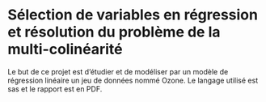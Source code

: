 # Sélection de variables en régression et résolution du problème de la multi-colinéarité

Le but de ce projet est d’étudier et de modéliser par un modèle de régression linéaire un jeu de données nommé Ozone. Le langage utilisé est sas et le rapport est en PDF.
